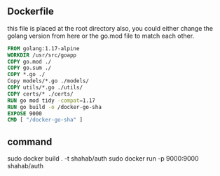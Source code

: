 ## Dockerfile

this file is placed at the root directory
also, you could either change the golang version from here or the go.mod file to match each other.
<div>

```Dockerfile
FROM golang:1.17-alpine
WORKDIR /usr/src/goapp
COPY go.mod ./
COPY go.sum ./
COPY *.go ./
Copy models/*.go ./models/
COPY utils/*.go ./utils/
COPY certs/* ./certs/
RUN go mod tidy -compat=1.17
RUN go build -o /docker-go-sha
EXPOSE 9000
CMD [ "/docker-go-sha" ]
```

</div>

## command

sudo docker build . -t shahab/auth
sudo docker run -p 9000:9000 shahab/auth